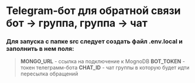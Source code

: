 # Telegram-бот для обратной связи бот -> группа, группа -> чат
### Для запуска с папке **src** следует создать файл .env.local и заполнить в нем поля:
> **MONGO_URL** - ссылка на подключение к MognoDB
> **BOT_TOKEN** - токен телеграмм-бота
> **CHAT_ID** - чат группы в которую будет идти пересылка обращений 
